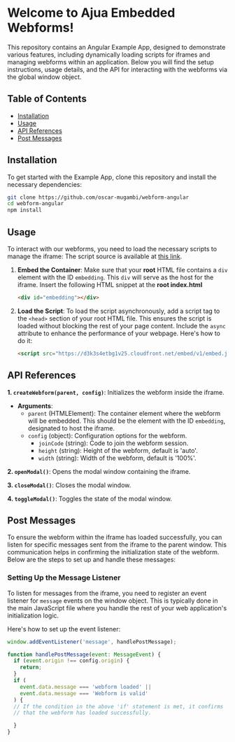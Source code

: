 # Welcome to Ajua Embedded Webforms!

This repository contains an Angular Example App, designed to demonstrate various features, including dynamically loading scripts for iframes and managing webforms within an application. 
Below you will find the setup instructions, usage details, and the API for interacting with the webforms via the global window object.


## Table of Contents
- [Installation](#installation)
- [Usage](#usage)
- [API References](#api-references)
- [Post Messages](#post-messages)



## Installation 
To get started with the Example App, clone this repository and install the necessary dependencies:

```bash
git clone https://github.com/oscar-mugambi/webform-angular
cd webform-angular
npm install
```


## Usage
To interact with our webforms, you need to  load the necessary scripts to manage the iframe:
The script source is available at [this link](https://d3k3s4etbg1v25.cloudfront.net/embed/v1/embed.js).

1. **Embed the Container**: Make sure that your **root** HTML file contains a `div` element with the ID `embedding`. This `div` will serve as the host for the iframe. Insert the following HTML snippet at the **root index.html**

   ```html
   <div id="embedding"></div>

2. **Load the Script**: To load the script asynchronously, add a script tag to the `<head>` section of your root HTML file. This ensures the script is loaded without blocking the rest of your page content. Include the `async` attribute to enhance the performance of your webpage. Here's how to do it:

	```html
	<script src="https://d3k3s4etbg1v25.cloudfront.net/embed/v1/embed.js" async></script>
	```


## API References

**1. `createWebform(parent, config)`**: Initializes the webform inside the iframe.
- **Arguments**:
  - `parent` (HTMLElement): The container element where the webform will be embedded. This should be the element with the ID `embedding`, designated to host the iframe.
  - `config` (object): Configuration options for the webform.
    - `joinCode` (string): Code to join the webform session.
    - `height` (string): Height of the webform, default is 'auto'.
    - `width` (string): Width of the webform, default is '100%'.

**2. `openModal()`**: Opens the modal window containing the iframe.

**3. `closeModal()`**: Closes the modal window.

**4. `toggleModal()`**: Toggles the state of the modal window.


## Post Messages

To ensure the webform within the iframe has loaded successfully, you can listen for specific messages sent from the iframe to the parent window. This communication helps in confirming the initialization state of the webform. Below are the steps to set up and handle these messages:

### Setting Up the Message Listener

To listen for messages from the iframe, you need to register an event listener for `message` events on the window object. This is typically done in the main JavaScript file where you handle the rest of your web application's initialization logic.

Here's how to set up the event listener:

```javascript
window.addEventListener('message', handlePostMessage);

function handlePostMessage(event: MessageEvent) {
  if (event.origin !== config.origin) {
    return;
  }
  if (
    event.data.message === 'webform loaded' ||
    event.data.message === 'Webform is valid'
  ) {
  // If the condition in the above 'if' statement is met, it confirms
  // that the webform has loaded successfully.

  }
}
